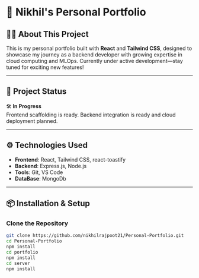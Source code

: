 # 💼 Nikhil's Personal Portfolio

## 🧑‍💻 About This Project  
This is my personal portfolio built with **React** and **Tailwind CSS**, designed to showcase my journey as a backend developer with growing expertise in cloud computing and MLOps. Currently under active development—stay tuned for exciting new features!

---

## 🚧 Project Status  
🛠️ **In Progress**  
Frontend scaffolding is ready. Backend integration is ready and cloud deployment planned.

---

## ⚙️ Technologies Used  
- **Frontend**: React, Tailwind CSS, react-toastify  
- **Backend**: Express.js, Node.js  
- **Tools**: Git, VS Code 
- **DataBase**: MongoDb

---

## 📦 Installation & Setup

### Clone the Repository

```bash
git clone https://github.com/nikhilrajpoot21/Personal-Portfolio.git
cd Personal-Portfolio
npm install
cd portfolio
npm install
cd server
npm install

